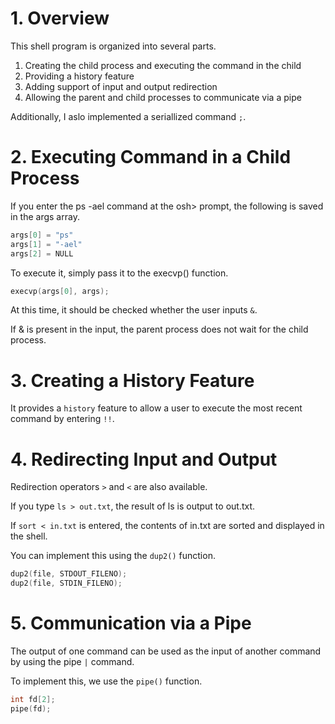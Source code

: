 # 1. Overview

This shell program is organized into several parts.

1. Creating the child process and executing the command in the child
2. Providing a history feature
3. Adding support of input and output redirection
4. Allowing the parent and child processes to communicate via a pipe

Additionally, I aslo implemented a seriallized command `;`.

# 2. Executing Command in a Child Process

If you enter the ps -ael command at the osh> prompt, the following is saved in the args array.

```c
args[0] = "ps"
args[1] = "-ael"
args[2] = NULL
```

To execute it, simply pass it to the execvp() function.

```c
execvp(args[0], args);
```

At this time, it should be checked whether the user inputs `&`.

If & is present in the input, the parent process does not wait for the child process.

# 3. Creating a History Feature

It provides a `history` feature to allow a user to execute the most recent command by entering `!!`.

# 4. Redirecting Input and Output

Redirection operators `>` and `<` are also available.

If you type `ls > out.txt`, the result of ls is output to out.txt.

If `sort < in.txt` is entered, the contents of in.txt are sorted and displayed in the shell.

You can implement this using the `dup2()` function.

```c
dup2(file, STDOUT_FILENO);
dup2(file, STDIN_FILENO);
```

# 5.  Communication via a Pipe

The output of one command can be used as the input of another command by using the pipe `|` command.

To implement this, we use the `pipe()` function.

```c
int fd[2];
pipe(fd);
```
